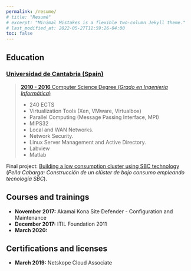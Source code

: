 ```yaml
---
permalink: /resume/
# title: "Resumé"
# excerpt: "Minimal Mistakes is a flexible two-column Jekyll theme."
# last_modified_at: 2022-05-27T11:59:26-04:00
toc: false
---
```


Education
---------

### [Universidad de Cantabria (Spain)](https://web.unican.es/en/)

> [**2010 - 2016** Computer Science Degree (*Grado en Ingeniería Informática*)](https://web.unican.es/centros/ciencias/grado/grado-en-ingenieria-informatica)
>
> -   240 ECTS
> -   Virtualization Tools (Xen, VMware, Virtualbox)
> -   Parallel Computing (Message Passing Interface, MPI)
> -   MIPS32
> -   Local and WAN Networks.
> -   Network Security.
> -   Linux Server Management and Active Directory.
> -   Labview
> -   Matlab
>
Final project: [Building a low consumption cluster using SBC technology](https://repositorio.unican.es/xmlui/bitstream/handle/10902/9383/Lavid%20Ortiz%20Salvador.pdf?sequence=1) (*Peña Cabarga: Construcción de un clúster de bajo consumo empleando tecnología SBC*).

Courses and trainings
---------------------

-   **November 2017:** Akamai Kona Site Defender - Configuration and Maintenance
-   **December 2017:** ITIL Foundation 2011
-   **March 2020:** 

Certifications and licenses
---------------------------

-   **March 2019:** Netskope Cloud Associate
